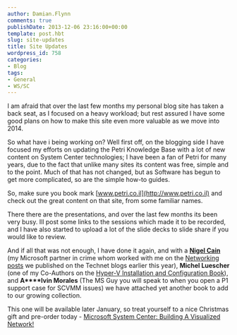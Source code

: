 ```yaml
---
author: Damian.Flynn
comments: true
publishDate: 2013-12-06 23:16:00+00:00
template: post.hbt
slug: site-updates
title: Site Updates
wordpress_id: 758
categories:
- Blog
tags:
- General
- WS/SC
---
```


I am afraid that over the last few months my personal blog site has taken a back seat, as I focused on a heavy workload; but rest assured I have some good plans on how to make this site even more valuable as we move into 2014.

So what have i being working on? Well first off, on the blogging side I have focused my efforts on updating the Petri Knowledge Base with a lot of new content on System Center technologies; I have been a fan of Petri for many years, due to the fact that unlike many sites its content was free, simple and to the point. Much of that has not changed, but as Software has begun to get more complicated, so are the simple how-to guides.

So, make sure you book mark [www.petri.co.il](http://www.petri.co.il) and check out the great content on that site, from some familiar names.

There there are the presentations, and over the last few months its been very busy. Ill post some links to the sessions which made it to be recorded, and I have also started to upload a lot of the slide decks to slide share if you would like to review.

And if all that was not enough, I have done it again, and with a **[Nigel Cain](http://social.technet.microsoft.com/Profile/nigel%20cain%20%5Bmsft%5D)** (my Microsoft partner in crime whom worked with me on the [Networking posts](http://blogs.technet.com/b/scvmm/archive/2013/04/29/logical-networks-part-ii-how-many-logical-networks-do-you-really-need.aspx) we published on the Technet blogs earlier this year), **Michel Luescher** (one of my Co-Authors on the [Hyper-V Installation and Configuration Book](http://www.amazon.co.uk/Windows-Server-Hyper-v-Installation-Configuration/dp/1118486498/ref=pd_ys_ir_all_3)), and **A****lvin Morales** (The MS Guy you will speak to when you open a P1 support case for SCVMM issues) we have attached yet another book to add to our growing collection.

This one will be available later January, so treat yourself to a nice Christmas gift and pre-order today - [Microsoft System Center: Building A Visualized Network!](http://www.amazon.co.uk/Microsoft-System-Center-Building-Virtualized/dp/0735683107)
